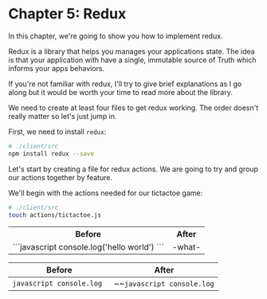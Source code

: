 # Chapter 5: Redux

In this chapter, we're going to show you how to implement redux.

Redux is a library that helps you manages your applications state. The idea is that your application with have a single, immutable source of Truth which informs your apps behaviors.

If you're not familiar with redux, I'll try to give brief explanations as I go along but it would be worth your time to read more about the library.

We need to create at least four files to get redux working. The order doesn't really matter so let's just jump in.

First, we need to install `redux`:

```bash
# ./client/src
npm install redux --save
```

Let's start by creating a file for redux actions. We are going to try and group our actions together by feature.

We'll begin with the actions needed for our tictactoe game:

```bash
# ./client/src
touch actions/tictactoe.js
```

<table>
  <tr>
    <th>Before</th>
    <th>After</th>
  </tr>  
  <tr>
    <td>
      ```javascript
        console.log('hello world')
      ```
    </td>
    <td> -what- </td>
  </tr>
</table>


Before | After
--- | ---
```javascript console.log ``` | ~~```javascript console.log```
